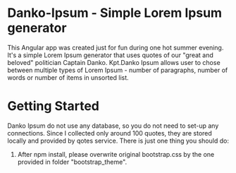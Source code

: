 # Danko-Ipsum - Simple Lorem Ipsum generator

This Angular app was created just for fun during one hot summer evening. It's a simple Lorem Ipsum generator that uses quotes of our "great and beloved" politician Captain Danko. Kpt.Danko Ipsum allows user to chose between multiple types of Lorem Ipsum - number of paragraphs, number of words or number of items in unsorted list.

# Getting Started

Danko Ipsum do not use any database, so you do not need to set-up any connections. Since I collected only around 100 quotes, they are stored locally and provided by qotes service. There is just one thing you should do:
1. After npm install, please overwrite original bootstrap.css by the one provided in folder "bootstrap_theme".
